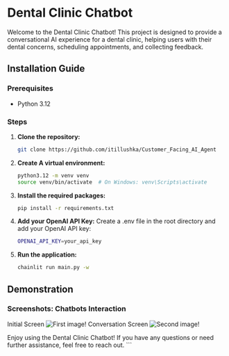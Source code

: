 # Dental Clinic Chatbot

Welcome to the Dental Clinic Chatbot! This project is designed to provide a conversational AI experience for a dental clinic, helping users with their dental concerns, scheduling appointments, and collecting feedback.

## Installation Guide

### Prerequisites

- Python 3.12

### Steps

1. **Clone the repository:**
   ```sh
   git clone https://github.com/itillushka/Customer_Facing_AI_Agent

2. **Create A virtual environment:**
    ```sh
    python3.12 -m venv venv
    source venv/bin/activate  # On Windows: venv\Scripts\activate

3. **Install the required packages:**
    ```sh
    pip install -r requirements.txt

4. **Add your OpenAI API Key:**
    Create a .env file in the root directory and add your OpenAI API key:
    ```sh
    OPENAI_API_KEY=your_api_key

5. **Run the application:**
    ```sh
    chainlit run main.py -w

## Demonstration
### Screenshots: Chatbots Interaction
Initial Screen
![First image!](/images/1.png "Initial Screen")
Conversation Screen
![Second image!](/images/1.png "Conversation Screen")

Enjoy using the Dental Clinic Chatbot! If you have any questions or need further assistance, feel free to reach out. ```
